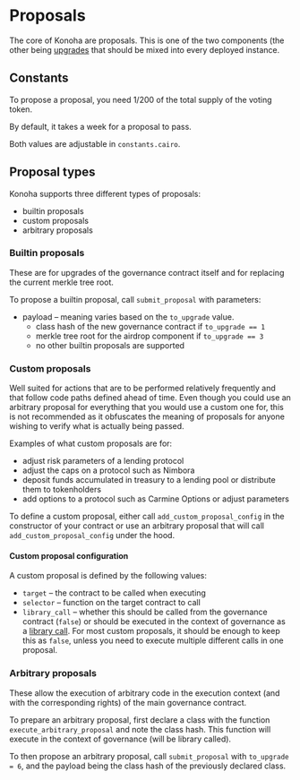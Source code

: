 # Proposals

The core of Konoha are proposals. This is one of the two components (the other being [upgrades](upgrades.md) that should be mixed into every deployed instance.

## Constants

To propose a proposal, you need 1/200 of the total supply of the voting token.

By default, it takes a week for a proposal to pass.

Both values are adjustable in `constants.cairo`.

## Proposal types

Konoha supports three different types of proposals:
- builtin proposals
- custom proposals
- arbitrary proposals

### Builtin proposals

These are for upgrades of the governance contract itself and for replacing the current merkle tree root.

To propose a builtin proposal, call `submit_proposal` with parameters:
- payload – meaning varies based on the `to_upgrade` value.
    - class hash of the new governance contract if `to_upgrade == 1`
    - merkle tree root for the airdrop component if `to_upgrade == 3`
    - no other builtin proposals are supported

### Custom proposals

Well suited for actions that are to be performed relatively frequently and that follow code paths defined ahead of time. Even though you could use an arbitrary proposal for everything that you would use a custom one for, this is not recommended as it obfuscates the meaning of proposals for anyone wishing to verify what is actually being passed.

Examples of what custom proposals are for:
- adjust risk parameters of a lending protocol
- adjust the caps on a protocol such as Nimbora
- deposit funds accumulated in treasury to a lending pool or distribute them to tokenholders
- add options to a protocol such as Carmine Options or adjust parameters

To define a custom proposal, either call `add_custom_proposal_config` in the constructor of your contract or use an arbitrary proposal that will call `add_custom_proposal_config` under the hood.

#### Custom proposal configuration

A custom proposal is defined by the following values:
- `target` – the contract to be called when executing
- `selector` – function on the target contract to call
- `library_call` – whether this should be called from the governance contract (`false`) or should be executed in the context of governance as a [library call](https://docs.starknet.io/documentation/architecture_and_concepts/Smart_Contracts/system-calls/#library_call). For most custom proposals, it should be enough to keep this as `false`, unless you need to execute multiple different calls in one proposal.

### Arbitrary proposals

These allow the execution of arbitrary code in the execution context (and with the corresponding rights) of the main governance contract.

To prepare an arbitrary proposal, first declare a class with the function `execute_arbitrary_proposal` and note the class hash. This function will execute in the context of governance (will be library called).

To then propose an arbitrary proposal, call `submit_proposal` with `to_upgrade = 6`, and the payload being the class hash of the previously declared class.
